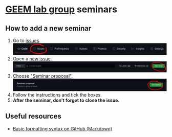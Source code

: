 # [GEEM lab group](https://geem-ufsc.org/) seminars

## How to add a new seminar

1. Go to [issues](https://github.com/geem-lab/seminars/issues).
   ![repo-bar](images/repo-bar.png)
2. Open a [new issue](https://github.com/geem-lab/seminars/issues/new/choose).
   ![new-issue](images/new-issue.png)
3. Choose ["Seminar proposal"][proposal-template].
   ![new-seminar](images/new-seminar.png)
4. Follow the instructions and tick the boxes.
5. **After the seminar, don't forget to close the issue**.

[proposal-template]: https://github.com/geem-lab/seminars/issues/new?assignees=&labels=seminar&template=seminar-proposal.md&title=%5BSEMINAR%5D+

## Useful resources

- [Basic formatting syntax on GitHub (Markdown)](https://docs.github.com/en/get-started/writing-on-github/getting-started-with-writing-and-formatting-on-github/basic-writing-and-formatting-syntax)
